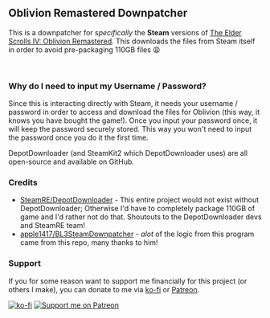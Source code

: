 ## Oblivion Remastered Downpatcher

This is a downpatcher for *specifically* the **Steam** versions of [The Elder Scrolls IV: Oblivion Remastered](https://store.steampowered.com/app/2623190/The_Elder_Scrolls_IV_Oblivion_Remastered/). This downloads the files from Steam itself in order to avoid pre-packaging 110GB files 😩

&nbsp;

### Why do I need to input my Username / Password?

Since this is interacting directly with Steam, it needs your username / password in order to access and download the files for Oblivion (this way, it knows you have bought the game!). Once you input your password once, it will keep the password securely stored. This way you won't need to input the password once you do it the first time.

DepotDownloader (and SteamKit2 which DepotDownloader uses) are all open-source and available on GitHub.

### Credits

- [SteamRE/DepotDownloader](https://github.com/SteamRE/DepotDownloader) - This entire project would not exist without DepotDownloader; Otherwise I'd have to completely package 110GB of game and I'd rather not do that. Shoutouts to the DepotDownloader devs and SteamRE team!
- [apple1417/BL3SteamDownpatcher](https://github.com/apple1417/BL3SteamDownpatcher/) - *alot* of the logic from this program came from this repo, many thanks to him!

### Support

If you for some reason want to support me financially for this project (or others I make), you can donate to me via [ko-fi](https://ko-fi.com/fromdarkhell) or [Patreon](https://patreon.com/fromdarkhell).

[![ko-fi](https://ko-fi.com/img/githubbutton_sm.svg)](https://ko-fi.com/O4O44GLCD) [![Support me on Patreon](https://img.shields.io/endpoint.svg?url=https%3A%2F%2Fshieldsio-patreon.vercel.app%2Fapi%3Fusername%3Dfromdarkhell%26type%3Dpatrons&style=for-the-badge)](https://patreon.com/fromdarkhell)